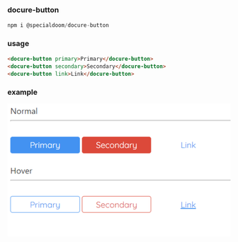### docure-button

```js
npm i @specialdoom/docure-button
```

### usage

```html
<docure-button primary>Primary</docure-button>
<docure-button secondary>Secondary</docure-button>
<docure-button link>Link</docure-button>
```

### example 

![Presentation](presentation.png)